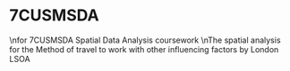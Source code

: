 # 7CUSMSDA
\nfor 7CUSMSDA Spatial Data Analysis coursework 
\nThe spatial analysis for the Method of travel to work with other influencing factors by London LSOA
